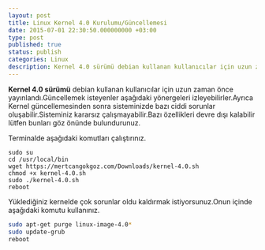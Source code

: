 ```yaml
---
layout: post
title: Linux Kernel 4.0 Kurulumu/Güncellemesi
date: 2015-07-01 22:30:50.000000000 +03:00
type: post
published: true
status: publish
categories: Linux
description: Kernel 4.0 sürümü debian kullanan kullanıcılar için uzun zaman önce yayınlandı.Güncellemek isteyenler aşağıdaki yönergeleri izleyebilirler.Ayrıca
---
```


**Kernel 4.0 sürümü** debian kullanan kullanıcılar için uzun zaman önce yayınlandı.Güncellemek isteyenler aşağıdaki yönergeleri izleyebilirler.Ayrıca Kernel güncellemesinden sonra sisteminizde bazı ciddi sorunlar oluşabilir.Sisteminiz kararsız çalışmayabilir.Bazı özellikleri devre dışı kalabilir lütfen bunları göz önünde bulundurunuz.

Terminalde aşağıdaki komutları çalıştırınız.

```
sudo su
cd /usr/local/bin
wget https://mertcangokgoz.com/Downloads/kernel-4.0.sh
chmod +x kernel-4.0.sh
sudo ./kernel-4.0.sh
reboot
```

Yüklediğiniz kernelde çok sorunlar oldu kaldırmak istiyorsunuz.Onun içinde aşağıdaki komutu kullanınız.

```bash
sudo apt-get purge linux-image-4.0*
sudo update-grub
reboot
```
